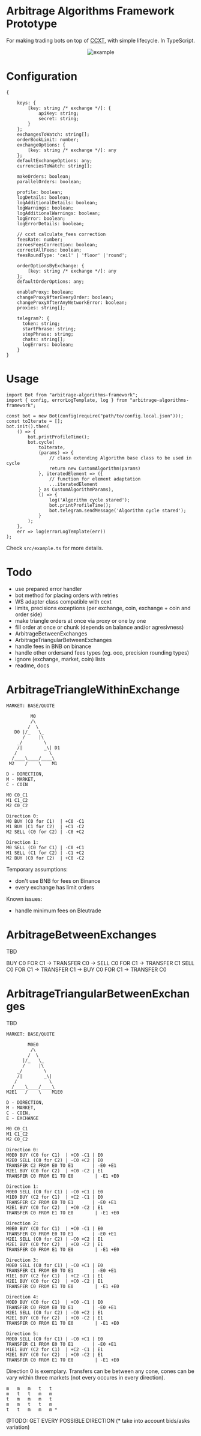 # Arbitrage Algorithms Framework Prototype
For making trading bots on top of [CCXT](https://github.com/ccxt/ccxt/), with simple lifecycle. In TypeScript.

<div style="text-align: center;">
    <img src="https://github.com/g-zwolinski/arbitrage-algorithms-framework/blob/master/docs/example.png" alt="example">
</div>

Configuration
===================================
```
{
  
    keys: {
        [key: string /* exchange */]: {
            apiKey: string;
            secret: string;
        }
    };
    exchangesToWatch: string[];
    orderBookLimit: number;
    exchangeOptions: {
        [key: string /* exchange */]: any
    };
    defaultExchangeOptions: any;
    currenciesToWatch: string[];

    makeOrders: boolean;
    parallelOrders: boolean;

    profile: boolean;
    logDetails: boolean;
    logAdditionalDetails: boolean;
    logWarnings: boolean;
    logAdditionalWarnings: boolean;
    logError: boolean;
    logErrorDetails: boolean;

    // ccxt calculate_fees correction
    feesRate: number;
    zeroesFeesCorrection: boolean;
    correctAllFees: boolean;
    feesRoundType: 'ceil' | 'floor' |'round';

    orderOptionsByExchange: {
        [key: string /* exchange */]: any
    };
    defaultOrderOptions: any;

    enableProxy: boolean;
    changeProxyAfterEveryOrder: boolean;
    changeProxyAfterAnyNetworkError: boolean;
    proxies: string[];

    telegram?: {
      token: string;
      startPhrase: string;
      stopPhrase: string;
      chats: string[];
      logErrors: boolean;
    }
}
```

Usage
===================================
```
import Bot from "arbitrage-algorithms-framework";
import { config, errorLogTemplate, log } from "arbitrage-algorithms-framework";

const bot = new Bot(config(require("path/to/config.local.json")));
const toIterate = [];
bot.init().then(
    () => {
        bot.printProfileTime();
        bot.cycle(
            toIterate, 
            (params) => {
                // class extending Algorithm base class to be used in cycle
                return new CustomAlgorithm(params)
            }, iteratedElement => ({
                // function for element adaptation
                ...iteratedElement
            } as CustomAlgorithmParams),
            () => {
                log('Algorithm cycle stared');      
                bot.printProfileTime();  
                bot.telegram.sendMessage('Algorithm cycle stared');
            }
        );
    },
    err => log(errorLogTemplate(err))
);
```
Check `src/example.ts` for more details.

Todo
===================================
- use prepared error handler
- bot method for placing orders with retries
- WS adapter class compatible with ccxt
- limits, precisions exceptions (per exchange, coin, exchange + coin and order side)
- make triangle orders at once via proxy or one by one
- fill order at once or chunk (depends on balance and/or agresivness)
- ArbitrageBetweenExchanges
- ArbitrageTriangularBetweenExchanges
- handle fees in BNB on binance
- handle other ordersand fees  types (eg. oco, precision rounding types)
- ignore (exchange, market, coin) lists
- readme, docs

ArbitrageTriangleWithinExchange
===================================
```
MARKET: BASE/QUOTE

	     M0				 
         /\				 
        /  \			 
   D0 |/_   \_
      /     |\      	 
    _/        \			 
    /|        _\| D1	 
   /            \ 		 
  /____\____/____\	
 M2    /    \    M1		 

D - DIRECTION,			 
M - MARKET, 
C - COIN 	

M0 C0_C1
M1 C1_C2
M2 C0_C2

Direction 0:
M0 BUY (C0 for C1)  | +C0 -C1
M1 BUY (C1 for C2)  | +C1 -C2
M2 SELL (C0 for C2) | -C0 +C2

Direction 1:
M0 SELL (C0 for C1) | -C0 +C1
M1 SELL (C1 for C2) | -C1 +C2
M2 BUY (C0 for C2)  | +C0 -C2
```
Temporary assumptions:
- don't use BNB for fees on Binance
- every exchange has limit orders

Known issues:
- handle minimum fees on Bleutrade


ArbitrageBetweenExchanges
===================================
TBD

BUY C0 FOR C1 -> TRANSFER C0 -> SELL C0 FOR C1 -> TRANSFER C1
SELL C0 FOR C1 -> TRANSFER C1 -> BUY C0 FOR C1 -> TRANSFER C0
	

ArbitrageTriangularBetweenExchanges
===================================
TBD

```
MARKET: BASE/QUOTE

	    M0E0			 
         /\				 
        /  \			 
      |/_   \_
      /     |\      	 
    _/        \			 
    /|        _\| 		 
   /            \ 		 
  /____\____/____\		 
M2E1   /    \	 M1E0	 

D - DIRECTION,			 
M - MARKET, 
C - COIN, 	 
E - EXCHANGE 			 
						 		 	 
M0 C0_C1
M1 C1_C2
M2 C0_C2

Direction 0:
M0E0 BUY (C0 for C1)  | +C0 -C1 | E0
M2E0 SELL (C0 for C2) | -C0 +C2 | E0
TRANSFER C2 FROM E0 TO E1       | -E0 +E1
M2E1 BUY (C0 for C2)  | +C0 -C2 | E1
TRANSFER C0 FROM E1 TO E0 		 | -E1 +E0

Direction 1:
M0E0 SELL (C0 for C1) | -C0 +C1 | E0
M1E0 BUY (C2 for C1)  | +C2 -C1 | E0
TRANSFER C2 FROM E0 TO E1       | -E0 +E1
M2E1 BUY (C0 for C2)  | +C0 -C2 | E1
TRANSFER C0 FROM E1 TO E0 		 | -E1 +E0

Direction 2:
M0E0 BUY (C0 for C1)  | +C0 -C1 | E0
TRANSFER C0 FROM E0 TO E1       | -E0 +E1
M2E1 SELL (C0 for C2) | -C0 +C2 | E1
M2E1 BUY (C0 for C2)  | +C0 -C2 | E1
TRANSFER C0 FROM E1 TO E0 		 | -E1 +E0

Direction 3:
M0E0 SELL (C0 for C1) | -C0 +C1 | E0
TRANSFER C1 FROM E0 TO E1       | -E0 +E1
M1E1 BUY (C2 for C1)  | +C2 -C1 | E1
M2E1 BUY (C0 for C2)  | +C0 -C2 | E1
TRANSFER C0 FROM E1 TO E0 		 | -E1 +E0

Direction 4:
M0E0 BUY (C0 for C1)  | +C0 -C1 | E0
TRANSFER C0 FROM E0 TO E1       | -E0 +E1
M2E1 SELL (C0 for C2) | -C0 +C2 | E1
M2E1 BUY (C0 for C2)  | +C0 -C2 | E1
TRANSFER C0 FROM E1 TO E0 		 | -E1 +E0

Direction 5:
M0E0 SELL (C0 for C1) | -C0 +C1 | E0
TRANSFER C1 FROM E0 TO E1       | -E0 +E1
M1E1 BUY (C2 for C1)  | +C2 -C1 | E1
M2E1 BUY (C0 for C2)  | +C0 -C2 | E1
TRANSFER C0 FROM E1 TO E0 		 | -E1 +E0
```

Direction 0 is exemplary. Transfers can be between any cone, cones can be vary within three markets (not every occures in every direction).
```
m	m	m	t	t
m	t	t	m	m
t	m	m	m	t
m	m	t	t	m
t	t	m	m	m *
```
@TODO: GET EVERY POSSIBLE DIRECTION (* take into account bids/asks variation)